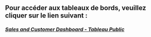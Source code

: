 

## **Pour accéder aux tableaux de bords, veuillez cliquer sur le lien suivant** :
### [**_Sales and Customer Dashboard - Tableau Public_**](https://public.tableau.com/app/profile/ahlousseine.diallo/viz/Project_17369823767820/Salesdashboard?publish=yes)